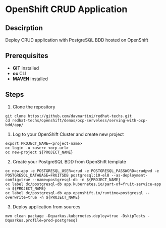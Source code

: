 # OpenShift CRUD Application

## Descirption

Deploy CRUD application with PostgreSQL BDD hosted on OpenShift

## Prerequisites

- **GIT** installed
- **oc** CLI
- **MAVEN** installed

## Steps

1. Clone the repository
```
git clone https://github.com/davmartini/redhat-techs.git
cd redhat-techs/openshift/demos/ocp-serveless/serving-with-ocp-bdd/app/
```

1. Log to your OpenShift Cluster and create new project
```
export PROJECT_NAME=<project-name>
oc login -u <user> <ocp-url>
oc new-project ${PROJECT_NAME}
```

2. Create your PostgreSQL BDD from OpenShift template
```
oc new-app -e POSTGRESQL_USER=crud -e POSTGRESQL_PASSWORD=crudpwd -e POSTGRESQL_DATABASE=FRUITSDB postgresql:10-el8 --as-deployment-config=true --name=postgresql-db -n ${PROJECT_NAME}
oc label dc/postgresql-db app.kubernetes.io/part-of=fruit-service-app -n ${PROJECT_NAME}
oc label dc/postgresql-db app.openshift.io/runtime=postgresql --overwrite=true -n ${PROJECT_NAME}
```

3. Deploy application from sources
```
mvn clean package -Dquarkus.kubernetes.deploy=true -DskipTests -Dquarkus.profile=prod-postgresql
``` 